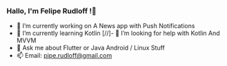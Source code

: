 ### Hallo, I'm Felipe Rudloff !👋


- 🔭 I’m currently working on  A News app with Push Notifications
- 🌱 I’m currently learning Kotlin 
[//]- 🤔 I’m looking for help with Kotlin And MVVM
- 💬 Ask me about Flutter or Java Android / Linux Stuff
- 📫 Email: pipe.rudloff@gmail.com 

